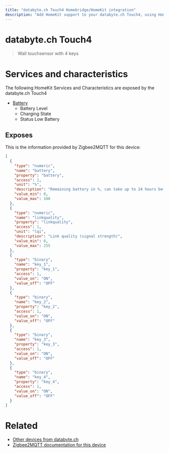 ```yaml
---
title: "databyte.ch Touch4 Homebridge/HomeKit integration"
description: "Add HomeKit support to your databyte.ch Touch4, using Homebridge, Zigbee2MQTT and homebridge-z2m."
---
```

<!---
This file has been GENERATED using src/docgen/docgen.ts
DO NOT EDIT THIS FILE MANUALLY!
-->
# databyte.ch Touch4
> Wall touchsensor with 4 keys


# Services and characteristics
The following HomeKit Services and Characteristics are exposed by
the databyte.ch Touch4

* [Battery](../../battery.md)
  * Battery Level
  * Charging State
  * Status Low Battery



## Exposes

This is the information provided by Zigbee2MQTT for this device:

```json
[
  {
    "type": "numeric",
    "name": "battery",
    "property": "battery",
    "access": 1,
    "unit": "%",
    "description": "Remaining battery in %, can take up to 24 hours before reported.",
    "value_min": 0,
    "value_max": 100
  },
  {
    "type": "numeric",
    "name": "linkquality",
    "property": "linkquality",
    "access": 1,
    "unit": "lqi",
    "description": "Link quality (signal strength)",
    "value_min": 0,
    "value_max": 255
  },
  {
    "type": "binary",
    "name": "key_1",
    "property": "key_1",
    "access": 1,
    "value_on": "ON",
    "value_off": "OFF"
  },
  {
    "type": "binary",
    "name": "key_2",
    "property": "key_2",
    "access": 1,
    "value_on": "ON",
    "value_off": "OFF"
  },
  {
    "type": "binary",
    "name": "key_3",
    "property": "key_3",
    "access": 1,
    "value_on": "ON",
    "value_off": "OFF"
  },
  {
    "type": "binary",
    "name": "key_4",
    "property": "key_4",
    "access": 1,
    "value_on": "ON",
    "value_off": "OFF"
  }
]
```

# Related
* [Other devices from databyte.ch](../index.md#databyte_ch)
* [Zigbee2MQTT documentation for this device](https://www.zigbee2mqtt.io/devices/Touch4.html)
